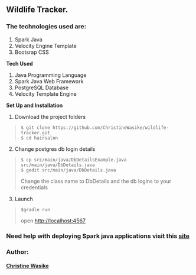 ## Wildlife Tracker.



### The technologies used are:
1. Spark Java
2. Velocity Engine Template 
3. Bootsrap CSS

**Tech Used**
1. Java Programming Language
2. Spark Java Web Framework
3. PostgreSQL Database
4. Velocity Template Engine

**Set Up and Installation**
1. Download the project folders
> ```
>$ git clone https://github.com/ChristineWasike/wildlife-tracker.git
>$ cd hairsalon
>```
2. Change postgres db login details
> ```
> $ cp src/main/java/DbDetailsExample.java src/main/java/DbDetails.java 
> $ gedit src/main/java/DbDetails.java
>```
> Change the class name to DbDetails and the db logins to your credentials
3. Launch
> ```
> $gradle run
>```
> open [http://localhost:4567](http://localhost:4567)

### Need help with deploying Spark java applications visit this [site](https://brianmarete.github.io/blog/java/spark/postgresql/heroku/2017/05/12/deploying-a-spark-java-app-with-a-postgresql-database-to-heroku.html)

### Author:
#### [Christine Wasike](https://github.com/ChristineWasike) 